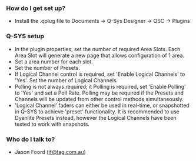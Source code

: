 ### How do I get set up? ###

* Install the .qplug file to Documents -> Q-Sys Designer -> QSC -> Plugins

### Q-SYS setup ###

* In the plugin properties, set the number of required Area Slots. Each Area Slot will generate a new page that allows configuration of 1 area.
* Set a area number for each slot.
* Set the number of Presets.
* If Logical Channel control is required, set 'Enable Logical Channels' to 'Yes'. Set the number of Logical Channels.
* Polling is not always required; it Polling is required, set 'Enable Polling' to 'Yes' and set a Poll Rate. Polling may be required if the Presets and Channels will be updated from other control methods simultaneously.
* 'Logical Channel' faders can either be used in real-time, or snapshotted in Q-SYS to achieve 'preset' functionality. It is recommended to use Dyanlite Presets instead, however the Logical Channels have been tested to work with snapshots.

### Who do I talk to? ###

* Jason Foord (jf@tag.com.au)